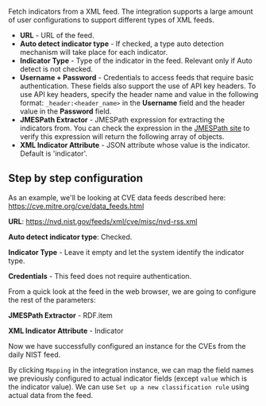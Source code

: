 Fetch indicators from a XML feed. The integration supports a large amount of user configurations to support different types of XML feeds.

* **URL** - URL of the feed.
* **Auto detect indicator type** - If checked, a type auto detection mechanism will take place for each indicator.
* **Indicator Type** - Type of the indicator in the feed. Relevant only if Auto detect is not checked. 
* **Username + Password** - Credentials to access feeds that require basic authentication. 
These fields also support the use of API key headers. To use API key headers, specify the header name and value in the following format:
`_header:<header_name>` in the **Username** field and the header value in the **Password** field.
* **JMESPath Extractor** - JMESPath expression for extracting the indicators from. You can check the expression in 
the [JMESPath site](http://jmespath.org/) to verify this expression will return the following array of objects.
* **XML Indicator Attribute** - JSON attribute whose value is the indicator. Default is 'indicator'.

## Step by step configuration
As an example, we'll be looking at CVE data feeds described here: https://cve.mitre.org/cve/data_feeds.html

**URL**: https://nvd.nist.gov/feeds/xml/cve/misc/nvd-rss.xml

**Auto detect indicator type**: Checked.

**Indicator Type** - Leave it empty and let the system identify the indicator type.

**Credentials** - This feed does not require authentication.

From a quick look at the feed in the web browser, we are going to configure the rest of the parameters:

**JMESPath Extractor** - RDF.item

**XML Indicator Attribute** - Indicator

Now we have successfully configured an instance for the CVEs from the daily NIST feed.

By clicking `Mapping` in the integration instance, we can map the field names we previously configured to actual indicator fields (except `value` which is the indicator value).
We can use `Set up a new classification rule` using actual data from the feed.
